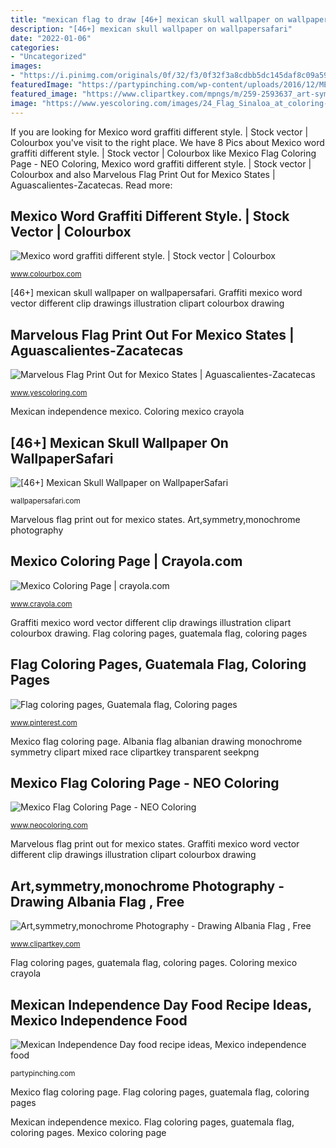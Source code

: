 ```yaml
---
title: "mexican flag to draw [46+] mexican skull wallpaper on wallpapersafari"
description: "[46+] mexican skull wallpaper on wallpapersafari"
date: "2022-01-06"
categories:
- "Uncategorized"
images:
- "https://i.pinimg.com/originals/0f/32/f3/0f32f3a8cdbb5dc145daf8c09a5970a0.jpg"
featuredImage: "https://partypinching.com/wp-content/uploads/2016/12/MEX.jpg"
featured_image: "https://www.clipartkey.com/mpngs/m/259-2593637_art-symmetry-monochrome-photography-drawing-albania-flag.png"
image: "https://www.yescoloring.com/images/24_Flag_Sinaloa_at_coloring-pages-book-for-kids-boys.gif"
---
```


If you are looking for Mexico word graffiti different style. | Stock vector | Colourbox you've visit to the right place. We have 8 Pics about Mexico word graffiti different style. | Stock vector | Colourbox like Mexico Flag Coloring Page - NEO Coloring, Mexico word graffiti different style. | Stock vector | Colourbox and also Marvelous Flag Print Out for Mexico States | Aguascalientes-Zacatecas. Read more:

## Mexico Word Graffiti Different Style. | Stock Vector | Colourbox

![Mexico word graffiti different style. | Stock vector | Colourbox](https://d2gg9evh47fn9z.cloudfront.net/800px_COLOURBOX9747247.jpg "Mexico flag coloring page")

<small>www.colourbox.com</small>

[46+] mexican skull wallpaper on wallpapersafari. Graffiti mexico word vector different clip drawings illustration clipart colourbox drawing

## Marvelous Flag Print Out For Mexico States | Aguascalientes-Zacatecas

![Marvelous Flag Print Out for Mexico States | Aguascalientes-Zacatecas](https://www.yescoloring.com/images/24_Flag_Sinaloa_at_coloring-pages-book-for-kids-boys.gif "Mexican independence mexico")

<small>www.yescoloring.com</small>

Mexican independence mexico. Coloring mexico crayola

## [46+] Mexican Skull Wallpaper On WallpaperSafari

![[46+] Mexican Skull Wallpaper on WallpaperSafari](https://cdn.wallpapersafari.com/28/69/3s9e8V.jpg "Flag coloring pages, guatemala flag, coloring pages")

<small>wallpapersafari.com</small>

Marvelous flag print out for mexico states. Art,symmetry,monochrome photography

## Mexico Coloring Page | Crayola.com

![Mexico Coloring Page | crayola.com](https://www.crayola.com/-/media/Crayola/Coloring-Page/coloring_pages/1044.gif?mh=762&amp;mw=645 "Flag sinaloa coloring mexico names yescoloring marvelous states zacatecas")

<small>www.crayola.com</small>

Graffiti mexico word vector different clip drawings illustration clipart colourbox drawing. Flag coloring pages, guatemala flag, coloring pages

## Flag Coloring Pages, Guatemala Flag, Coloring Pages

![Flag coloring pages, Guatemala flag, Coloring pages](https://i.pinimg.com/originals/0f/32/f3/0f32f3a8cdbb5dc145daf8c09a5970a0.jpg "Flag mexican coloring mexico printable eagle template drawing emblem para happy outline bandera colorear colour symbol clipartmag dibujo neo flags")

<small>www.pinterest.com</small>

Mexico flag coloring page. Albania flag albanian drawing monochrome symmetry clipart mixed race clipartkey transparent seekpng

## Mexico Flag Coloring Page - NEO Coloring

![Mexico Flag Coloring Page - NEO Coloring](https://www.neocoloring.com/wp-content/uploads/2018/06/happy_mexican_flag_emblem_printable_to_color_130_1.jpg "Flag mexican coloring mexico printable eagle template drawing emblem para happy outline bandera colorear colour symbol clipartmag dibujo neo flags")

<small>www.neocoloring.com</small>

Marvelous flag print out for mexico states. Graffiti mexico word vector different clip drawings illustration clipart colourbox drawing

## Art,symmetry,monochrome Photography - Drawing Albania Flag , Free

![Art,symmetry,monochrome Photography - Drawing Albania Flag , Free](https://www.clipartkey.com/mpngs/m/259-2593637_art-symmetry-monochrome-photography-drawing-albania-flag.png "Mexican independence day food recipe ideas, mexico independence food")

<small>www.clipartkey.com</small>

Flag coloring pages, guatemala flag, coloring pages. Coloring mexico crayola

## Mexican Independence Day Food Recipe Ideas, Mexico Independence Food

![Mexican Independence Day food recipe ideas, Mexico independence food](https://partypinching.com/wp-content/uploads/2016/12/MEX.jpg "Skull mexican akemi sakamoto sugar mort deviantart drawing mexicaine skulls drawings dead tête wallpapersafari peinture tattoos totenkopf visit tattoo boy")

<small>partypinching.com</small>

Mexico flag coloring page. Flag coloring pages, guatemala flag, coloring pages

Mexican independence mexico. Flag coloring pages, guatemala flag, coloring pages. Mexico coloring page
